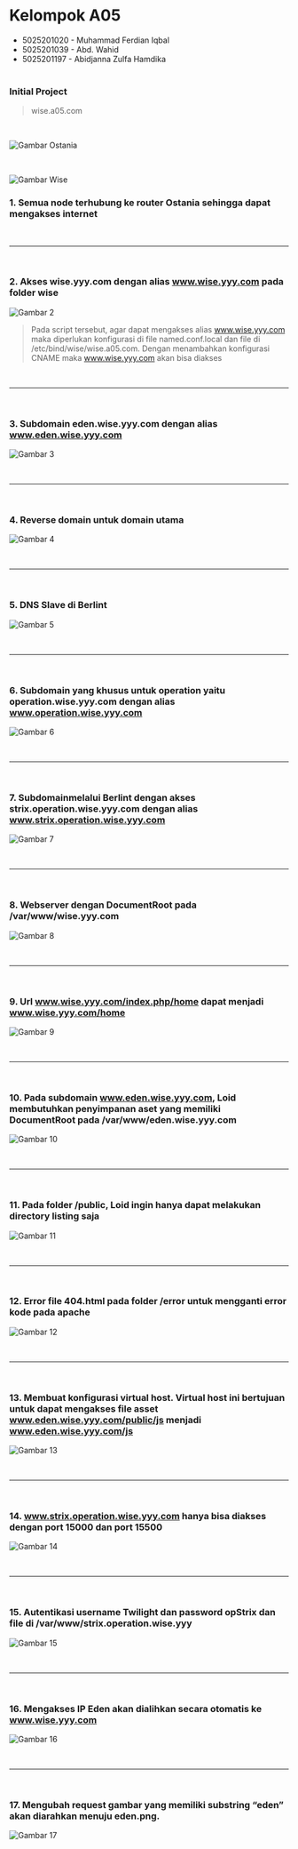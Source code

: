 # Kelompok A05

- 5025201020 - Muhammad Ferdian Iqbal
- 5025201039 - Abd. Wahid
- 5025201197 - Abidjanna Zulfa Hamdika
  <br><br>

### Initial Project

> wise.a05.com

<br>

![Gambar Ostania](./images/ostania.png)

<br/>

![Gambar Wise](./images/wise.png)

### 1. Semua node terhubung ke router Ostania sehingga dapat mengakses internet

<br>
<hr>
<br>

### 2. Akses wise.yyy.com dengan alias www.wise.yyy.com pada folder wise

![Gambar 2](./images/2.png)

> Pada script tersebut, agar dapat mengakses alias www.wise.yyy.com maka diperlukan konfigurasi di file named.conf.local dan file di /etc/bind/wise/wise.a05.com. Dengan menambahkan konfigurasi CNAME maka www.wise.yyy.com akan bisa diakses

<br>
<hr>
<br>

### 3. Subdomain eden.wise.yyy.com dengan alias www.eden.wise.yyy.com

![Gambar 3](./images/3.png)

<br>
<hr>
<br>

### 4. Reverse domain untuk domain utama

![Gambar 4](./images/4.png)

<br>
<hr>
<br>

### 5. DNS Slave di Berlint

![Gambar 5](./images/5.png)

<br>
<hr>
<br>

### 6. Subdomain yang khusus untuk operation yaitu operation.wise.yyy.com dengan alias www.operation.wise.yyy.com

![Gambar 6](./images/6.png)

<br>
<hr>
<br>

### 7. Subdomainmelalui Berlint dengan akses strix.operation.wise.yyy.com dengan alias www.strix.operation.wise.yyy.com

![Gambar 7](./images/7.png)

<br>
<hr>
<br>

### 8. Webserver dengan DocumentRoot pada /var/www/wise.yyy.com

![Gambar 8](./images/8.png)

<br>
<hr>
<br>

### 9. Url www.wise.yyy.com/index.php/home dapat menjadi www.wise.yyy.com/home

![Gambar 9](./images/9.png)

<br>
<hr>
<br>

### 10. Pada subdomain www.eden.wise.yyy.com, Loid membutuhkan penyimpanan aset yang memiliki DocumentRoot pada /var/www/eden.wise.yyy.com

![Gambar 10](./images/10.png)

<br>
<hr>
<br>

### 11. Pada folder /public, Loid ingin hanya dapat melakukan directory listing saja

![Gambar 11](./images/11.png)

<br>
<hr>
<br>

### 12. Error file 404.html pada folder /error untuk mengganti error kode pada apache

![Gambar 12](./images/12.png)

<br>
<hr>
<br>

### 13. Membuat konfigurasi virtual host. Virtual host ini bertujuan untuk dapat mengakses file asset www.eden.wise.yyy.com/public/js menjadi www.eden.wise.yyy.com/js

![Gambar 13](./images/13.png)

<br>
<hr>
<br>

### 14. www.strix.operation.wise.yyy.com hanya bisa diakses dengan port 15000 dan port 15500

![Gambar 14](./images/14.png)

<br>
<hr>
<br>

### 15. Autentikasi username Twilight dan password opStrix dan file di /var/www/strix.operation.wise.yyy

![Gambar 15](./images/15.png)

<br>
<hr>
<br>

### 16. Mengakses IP Eden akan dialihkan secara otomatis ke www.wise.yyy.com

![Gambar 16](./images/16.png)

<br>
<hr>
<br>

### 17. Mengubah request gambar yang memiliki substring “eden” akan diarahkan menuju eden.png.

![Gambar 17](./images/17.png)
